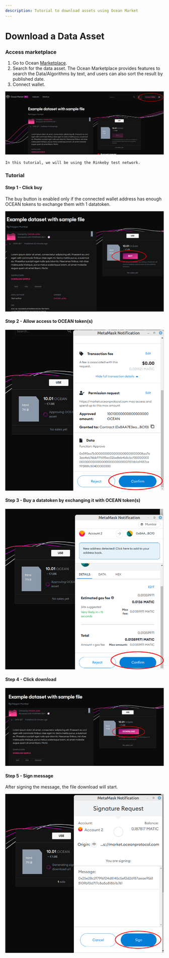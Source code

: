 ```yaml
---
description: Tutorial to download assets using Ocean Market
---
```


# Download a Data Asset

### Access marketplace

1. Go to Ocean [Marketplace](https://v4.market.oceanprotocol.com/).
2. Search for the data asset. The Ocean Marketplace provides features to search the Data/Algorithms by text, and users can also sort the result by published date.
3. Connect wallet.

![Connect wallet](../.gitbook/assets/consume-connect-wallet.png)

```
In this tutorial, we will be using the Rinkeby test network.
```

### Tutorial

#### Step 1 - Click buy

The buy button is enabled only if the connected wallet address has enough OCEAN tokens to exchange them with 1 datatoken.

![Buy](../.gitbook/assets/consume-1.png)

#### Step 2 - Allow access to OCEAN token(s)

![Transaction 1: Permissions to access OCEAN tokens](../.gitbook/assets/consume-2.png)

#### Step 3 - Buy a datatoken by exchanging it with OCEAN token(s)

![Transaction 2: Buy datatoken](../.gitbook/assets/consume-3.png)

#### Step 4 - Click download

![Download asset](../.gitbook/assets/consume-4.png)

#### Step 5 - Sign message

After signing the message, the file download will start.

![Sign](../.gitbook/assets/consume-5.png)
